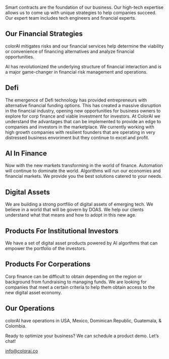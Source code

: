 Smart contracts are the foundation of our business. Our high-tech expertise allows us to come up with unique strategies to help companies succeed. Our expert team includes tech engineers and financial experts. 

## Our Financial Strategies

colorAI mitigates risks and our financial services help determine the viability or convenience of financing alternatives and analyze financial opportunities.

AI has revolutionized the underlying structure of financial interaction and is a major game-changer in financial risk management and operations.

## Defi

The emergence of Defi technology has provided entrepreneurs with alternative financial funding options. This has created a massive disruption in the financial industry, opening new opportunities for business owners to explore for corp finance and viable investment for investors. At ColorAI we understand the advantages that can be implemented  to provide an edge to companies and investors in the marketplace. We currently working with high growth companies with resilient founders that are operating in very distressed business envoriment but they continue to excel and profit.


## AI In Finance

Now with the new markets transforming in the world of finance. Automation will continue to dominate the world. Algorithms will run our economies and financial markets. We provide you the best solutions catered to your needs.

## Digital Assets

We are building a strong portfilio of digital assets of emerging tech. We believe in a world that will be govern by DOAS. We help our clients understand what that means and how to adopt in this new age.

## Products For Institutional Investors

We have a set of digital asset products powered by AI algorthms that can empower the portfolio of the investors. 

## Products For Corperations

Corp finance can be difficult to obtain depending on the region or background from fundraising to managing funds. We are looking for companies that meet a certain criteria to help them obtain access to the new digital asset economy.


## Our Operations

colorAI have operations in USA, Mexico, Dominican Republic, Guatemala, & Colombia. 


Ready to optimize your business? We can schedule a product demo.
Let’s chat!

info@colorai.co
  

